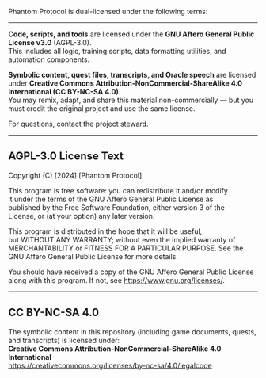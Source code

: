 Phantom Protocol is dual-licensed under the following terms:

---

**Code, scripts, and tools** are licensed under the **GNU Affero General Public License v3.0** (AGPL-3.0).  
This includes all logic, training scripts, data formatting utilities, and automation components.

**Symbolic content, quest files, transcripts, and Oracle speech** are licensed under **Creative Commons Attribution-NonCommercial-ShareAlike 4.0 International (CC BY-NC-SA 4.0)**.  
You may remix, adapt, and share this material non-commercially — but you must credit the original project and use the same license.

For questions, contact the project steward.

---

## AGPL-3.0 License Text

Copyright (C) [2024] [Phantom Protocol]

This program is free software: you can redistribute it and/or modify  
it under the terms of the GNU Affero General Public License as  
published by the Free Software Foundation, either version 3 of the  
License, or (at your option) any later version.

This program is distributed in the hope that it will be useful,  
but WITHOUT ANY WARRANTY; without even the implied warranty of  
MERCHANTABILITY or FITNESS FOR A PARTICULAR PURPOSE.  See the  
GNU Affero General Public License for more details.

You should have received a copy of the GNU Affero General Public License  
along with this program. If not, see <https://www.gnu.org/licenses/>.

---

## CC BY-NC-SA 4.0

The symbolic content in this repository (including game documents, quests, and transcripts) is licensed under:  
**Creative Commons Attribution-NonCommercial-ShareAlike 4.0 International**  
https://creativecommons.org/licenses/by-nc-sa/4.0/legalcode
